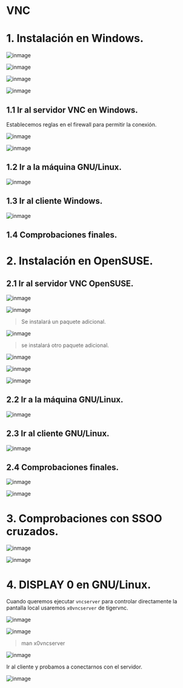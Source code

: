 # VNC

# 1. Instalación en Windows.

![inmage](./img2/1.PNG)

![inmage](./img2/2.PNG)

![inmage](./img2/3.PNG)

![inmage](./img2/4.PNG)

## 1.1 Ir al servidor VNC en Windows.

Establecemos reglas en el firewall para permitir la conexión.

![inmage](./img2/5.PNG)

![inmage](./img2/6.PNG)

## 1.2 Ir a la máquina GNU/Linux.

![inmage](./img2/7.PNG)

## 1.3 Ir al cliente Windows.

![inmage](./img2/8.PNG)

## 1.4 Comprobaciones finales.

# 2. Instalación en OpenSUSE.

## 2.1 Ir al servidor VNC OpenSUSE.

![inmage](./img2/9.PNG)

![inmage](./img2/10.PNG)

> Se instalará un paquete adicional.

![inmage](./img2/11.PNG)

> se instalará otro paquete adicional.

![inmage](./img2/12.PNG)

![inmage](./img2/13.PNG)

![inmage](./img2/14.PNG)

## 2.2 Ir a la máquina GNU/Linux.

![inmage](./img2/15.PNG)

## 2.3 Ir al cliente GNU/Linux.

![inmage](./img2/16.PNG)

## 2.4 Comprobaciones finales.

![inmage](./img2/17.PNG)

![inmage](./img2/18.PNG)

# 3. Comprobaciones con SSOO cruzados.

![inmage](./img2/19.PNG)

![inmage](./img2/20.PNG)

# 4. DISPLAY 0 en GNU/Linux.

Cuando queremos ejecutar `vncserver` para controlar directamente la pantalla local usaremos `x0vncserver` de tigervnc.

![inmage](./img2/21.PNG)

![inmage](./img2/22.PNG)

> man x0vncserver

![inmage](./img2/23.PNG)

Ir al cliente y probamos a conectarnos con el servidor.

![inmage](./img2/24.PNG)
